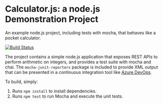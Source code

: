 Calculator.js: a node.js Demonstration Project
==============================================
An example node.js project, including tests with mocha, that behaves like
a pocket calculator.

[![Build Status](https://dev.azure.com/digitalcoedevops/Enabling%20Continuous%20Integration%20with%20Azure%20Pipelines/_apis/build/status/Victor1795.calculator?branchName=master)](https://dev.azure.com/digitalcoedevops/Enabling%20Continuous%20Integration%20with%20Azure%20Pipelines/_build/latest?definitionId=47&branchName=master)

The project contains a simple node.js application that exposes REST APIs
to perform arithmetic on integers, and provides a test suite with mocha
and chai.  The `mocha-junit-reporters` package is included to provide XML
output that can be presented in a continuous integration tool like
[Azure DevOps](https://azure.com/devops).

To build, simply:

1. Runs `npm install` to install dependencies.
2. Runs `npm test` to run Mocha and execute the unit tests.


